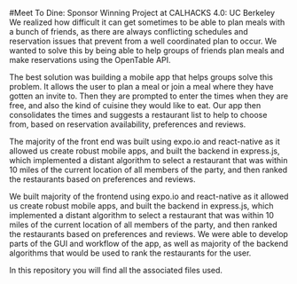 #Meet To Dine: Sponsor Winning Project at CALHACKS 4.0: UC Berkeley
We realized how difficult it can get sometimes to be able to plan meals with a bunch of friends, as there are always conflicting schedules and reservation issues that prevent from a well coordinated plan to occur. We wanted to solve this by being able to help groups of friends plan meals and make reservations using the OpenTable API.

The best solution was building a mobile app that helps groups solve this problem. It allows the user to plan a meal or join a meal where they have gotten an invite to. Then they are prompted to enter the times when they are free, and also the kind of cuisine they would like to eat. Our app then consolidates the times and suggests a restaurant list to help to choose from, based on reservation availability, preferences and reviews.

The majority of the front end was built using expo.io and react-native as it allowed us create robust mobile apps, and built the backend in express.js, which implemented a distant algorithm to select a restaurant that was within 10 miles of the current location of all members of the party, and then ranked the restaurants based on preferences and reviews.

We built majority of the frontend using expo.io and react-native as it allowed us create robust mobile apps, and built the backend in express.js, which implemented a distant algorithm to select a restaurant that was within 10 miles of the current location of all members of the party, and then ranked the restaurants based on preferences and reviews. We were able to develop parts of the GUI and workflow of the app, as well as majority of the backend algorithms that would be used to rank the restaurants for the user. 

In this repository you will find all the associated files used.
